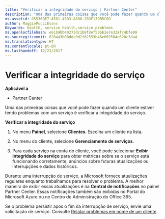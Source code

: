 ```yaml
---
title: "Verificar a integridade do serviço | Partner Center"
description: "Uma das primeiras coisas que você pode fazer quando um cliente estiver tendo problemas com um serviço é verificar a integridade do serviço."
ms.assetid: 05536BE7-A581-45D3-A390-2B9F139B5C6D
author: MaggiePucciEvans
Keywords: health, service health,service problems
ms.openlocfilehash: e61b9bb40273dc1b8f8ef536b2e7e32afc4bfe89
ms.sourcegitcommit: 628443b08dde9d2f02553b46e669504c620c3da4
ms.translationtype: HT
ms.contentlocale: pt-BR
ms.lasthandoff: 12/21/2017
---
```

# <a name="check-service-health"></a>Verificar a integridade do serviço

**Aplicável a**

-  Partner Center

Uma das primeiras coisas que você pode fazer quando um cliente estiver tendo problemas com um serviço é verificar a integridade do serviço.

**Verificar a integridade do serviço**

1.  No menu **Painel**, selecione **Clientes**. Escolha um cliente na lista.

2.  No menu do cliente, selecione **Gerenciamento de serviços**.

3.  Para cada serviço na conta do cliente, você pode selecionar **Exibir integridade do serviço** para obter métricas sobre se o serviço está funcionando corretamente, anúncios sobre futuras atualizações ou interrupções e dados históricos.

Durante uma interrupção de serviço, a Microsoft fornece atualizações regulares enquanto trabalhamos para resolver o problema. A melhor maneira de exibir essas atualizações é na **Central de notificações** no painel Partner Center. Essas notificações também são exibidas no Portal do Microsoft Azure ou no Centro de Administração do Office 365.

Se o problema persistir após o fim da interrupção de serviço, envie uma solicitação de serviço. Consulte [Relatar problemas em nome de um cliente](report-problems-on-behalf-of-a-customer.md).

 

 



